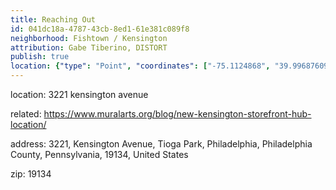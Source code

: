 ```yaml
---
title: Reaching Out
id: 041dc18a-4787-43cb-8ed1-61e381c089f8
neighborhood: Fishtown / Kensington
attribution: Gabe Tiberino, DISTORT
publish: true
location: {"type": "Point", "coordinates": ["-75.1124868", "39.996876099999994"]}
---
```


location: 3221 kensington avenue


            
related: https://www.muralarts.org/blog/new-kensington-storefront-hub-location/




            
address: 3221, Kensington Avenue, Tioga Park, Philadelphia, Philadelphia County, Pennsylvania, 19134, United States



zip: 19134



                
